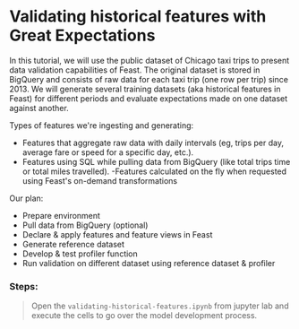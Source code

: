 # Validating historical features with Great Expectations

In this tutorial, we will use the public dataset of Chicago taxi trips to present data validation capabilities of Feast.
The original dataset is stored in BigQuery and consists of raw data for each taxi trip (one row per trip) since 2013.
We will generate several training datasets (aka historical features in Feast) for different periods and evaluate expectations made on one dataset against another.

Types of features we're ingesting and generating:
- Features that aggregate raw data with daily intervals (eg, trips per day, average fare or speed for a specific day, etc.).
- Features using SQL while pulling data from BigQuery (like total trips time or total miles travelled).
-Features calculated on the fly when requested using Feast's on-demand transformations

Our plan:
- Prepare environment
- Pull data from BigQuery (optional)
- Declare & apply features and feature views in Feast
- Generate reference dataset
- Develop & test profiler function
- Run validation on different dataset using reference dataset & profiler

### Steps:
> Open the ```validating-historical-features.ipynb``` from jupyter lab and
> execute the cells to go over the model development process.